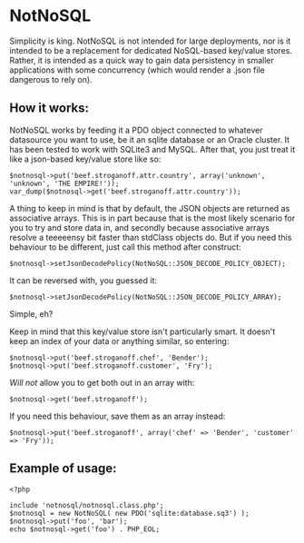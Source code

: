 NotNoSQL
========

Simplicity is king. NotNoSQL is not intended for large deployments, nor is it intended to be a replacement for dedicated NoSQL-based key/value stores. Rather, it is intended as a quick way to gain data persistency in smaller applications with some concurrency (which would render a .json file dangerous to rely on). 

How it works:
-----------------
NotNoSQL works by feeding it a PDO object connected to whatever datasource you want to use, be it an sqlite database or an Oracle cluster. It has been tested to work with SQLite3 and MySQL. After that, you just treat it like a json-based key/value store like so:

	$notnosql->put('beef.stroganoff.attr.country', array('unknown', 'unknown', 'THE EMPIRE!'));
	var_dump($notnosql->get('beef.stroganoff.attr.country'));

A thing to keep in mind is that by default, the JSON objects are returned as associative arrays. This is in part because that is the most likely scenario for you to try and store data in, and secondly because associative arrays resolve a teeeeensy bit faster than stdClass objects do. But if you need this behaviour to be different, just call this method after construct:

	$notnosql->setJsonDecodePolicy(NotNoSQL::JSON_DECODE_POLICY_OBJECT);

It can be reversed with, you guessed it:

	$notnosql->setJsonDecodePolicy(NotNoSQL::JSON_DECODE_POLICY_ARRAY);

Simple, eh?

Keep in mind that this key/value store isn't particularly smart. It doesn't keep an index of your data or anything similar, so entering:

	$notnosql->put('beef.stroganoff.chef', 'Bender');
	$notnosql->put('beef.stroganoff.customer', 'Fry');

*Will not* allow you to get both out in an array with:

	$notnosql->get('beef.stroganoff');

If you need this behaviour, save them as an array instead:

	$notnosql->put('beef.stroganoff', array('chef' => 'Bender', 'customer' => 'Fry'));


Example of usage:
-----------------

	<?php

	include 'notnosql/notnosql.class.php';
	$notnosql = new NotNoSQL( new PDO('sqlite:database.sq3') );
	$notnosql->put('foo', 'bar');
	echo $notnosql->get('foo') . PHP_EOL;
